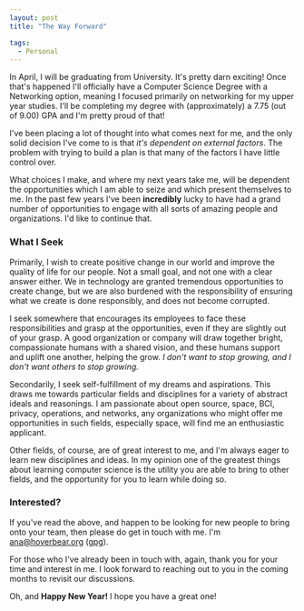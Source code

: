 ```yaml
---
layout: post
title: "The Way Forward"

tags:
  - Personal
---
```


In April, I will be graduating from University. It's pretty darn exciting! Once
that's happened I'll officially have a Computer Science Degree with a Networking
option, meaning I focused primarily on networking for my upper year studies.
I'll be completing my degree with (approximately) a 7.75 (out of 9.00) GPA and
I'm pretty proud of that!

I've been placing a lot of thought into what comes next for me, and the only
solid decision I've come to is that *it's dependent on external factors*. The
problem with trying to build a plan is that many of the factors I have little
control over.

What choices I make, and where my next years take me, will be dependent the
opportunities which I am able to seize and which present themselves to me. In
the past few years I've been **incredibly** lucky to have had a grand number of
opportunities to engage with all sorts of amazing people and organizations. I'd
like to continue that.

### What I Seek

Primarily, I wish to create positive change in our world and improve the quality
of life for our people. Not a small goal, and not one with a clear answer
either. We in technology are granted tremendous opportunities to create change,
but we are also burdened with the responsibility of ensuring what we create is
done responsibly, and does not become corrupted.

I seek somewhere that encourages its employees to face these responsibilities
and grasp at the opportunities, even if they are slightly out of your grasp.
A good organization or company will draw together bright, compassionate
humans with a shared vision, and these humans support and uplift one another,
helping the grow. *I don't want to stop growing, and I don't want others to
stop growing.*

Secondarily, I seek self-fulfillment of my dreams and aspirations. This draws me
towards particular fields and disciplines for a variety of abstract ideals and
reasonings. I am passionate about open source, space, BCI, privacy, operations,
and networks, any organizations who might offer me opportunities in such fields,
especially space, will find me an enthusiastic applicant.

Other fields, of course, are of great interest to me, and I'm always eager to
learn new disciplines and ideas. In my opinion one of the greatest things about
learning computer science is the utility you are able to bring to other fields,
and the opportunity for you to learn while doing so.

### Interested?

If you've read the above, and happen to be looking for new people to bring onto
your team, then please do get in touch with me. I'm ana@hoverbear.org
([gpg](https://keybase.io/hoverbear)).

For those who I've already been in touch with, again, thank you for your time
and interest in me. I look forward to reaching out to you in the coming months
to revisit our discussions.

Oh, and **Happy New Year!** I hope you have a great one!

